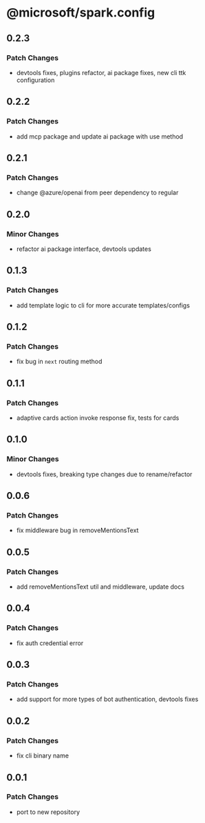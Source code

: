 # @microsoft/spark.config

## 0.2.3

### Patch Changes

- devtools fixes, plugins refactor, ai package fixes, new cli ttk configuration

## 0.2.2

### Patch Changes

- add mcp package and update ai package with use method

## 0.2.1

### Patch Changes

- change @azure/openai from peer dependency to regular

## 0.2.0

### Minor Changes

- refactor ai package interface, devtools updates

## 0.1.3

### Patch Changes

- add template logic to cli for more accurate templates/configs

## 0.1.2

### Patch Changes

- fix bug in `next` routing method

## 0.1.1

### Patch Changes

- adaptive cards action invoke response fix, tests for cards

## 0.1.0

### Minor Changes

- devtools fixes, breaking type changes due to rename/refactor

## 0.0.6

### Patch Changes

- fix middleware bug in removeMentionsText

## 0.0.5

### Patch Changes

- add removeMentionsText util and middleware, update docs

## 0.0.4

### Patch Changes

- fix auth credential error

## 0.0.3

### Patch Changes

- add support for more types of bot authentication, devtools fixes

## 0.0.2

### Patch Changes

- fix cli binary name

## 0.0.1

### Patch Changes

- port to new repository

